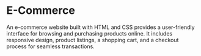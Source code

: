 # E-Commerce
An e-commerce website built with HTML and CSS provides a user-friendly interface for browsing and purchasing products online. It includes responsive design, product listings, a shopping cart, and a checkout process for seamless transactions.
